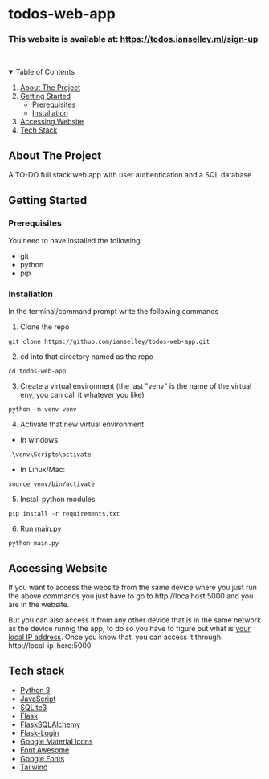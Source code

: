 # todos-web-app

<!-- PROJECT SHIELDS -->
<!--
*** I'm using markdown "reference style"which are enclosed in brackets [ ] instead of parentheses ( ).
*** https://www.markdownguide.org/basic-syntax/#reference-style-links
-->

### This website is available at: https://todos.ianselley.ml/sign-up
<!-- Whitespace -->
&nbsp;

<!-- TABLE OF CONTENTS -->
<details open="open">
  <summary>Table of Contents</summary>
  <ol>
    <li>
      <a href="#about-the-project">About The Project</a>
    </li>
    <li>
      <a href="#getting-started">Getting Started</a>
      <ul>
        <li><a href="#prerequisites">Prerequisites</a></li>
        <li><a href="#installation">Installation</a></li>
      </ul>
    </li>
    <li><a href="#accessing-website">Accessing Website</a></li>
    <li><a href="#tech-stack">Tech Stack</a></li>
  </ol>
</details>

<!-- ABOUT THE PROJECT -->

## About The Project

A TO-DO full stack web app with user authentication and a SQL database

<!-- GETTING STARTED -->

## Getting Started

### Prerequisites

You need to have installed the following:

- git
- python
- pip

### Installation

In the terminal/command prompt write the following commands

1. Clone the repo

```
git clone https://github.com/ianselley/todos-web-app.git
```

2. cd into that directory named as the repo

```
cd todos-web-app
```

3. Create a virtual environment (the last "venv" is the name of the
   virtual env, you can call it whatever you like)

```
python -m venv venv
```

4. Activate that new virtual environment

- In windows:

```
.\venv\Scripts\activate
```

- In Linux/Mac:

```
source venv/bin/activate
```

5. Install python modules

```
pip install -r requirements.txt
```

6. Run main.py

```
python main.py
```

<!-- ACCESSING WEBSITE -->

## Accessing Website

If you want to access the website from the same device where you just run the above commands you just have to go to http://localhost:5000
and you are in the website. 

But you can also access it from any other device that is in the same network as the device runnig the app, to do so
you have to figure out what is [your local IP address](https://www.whatismybrowser.com/detect/what-is-my-local-ip-address). Once you know that,
you can access it through: http://local-ip-here:5000

<!-- TECH STACK -->

## Tech stack

- [Python 3](https://www.python.org)
- [JavaScript](https://www.javascript.com)
- [SQLite3](https://docs.python.org/3.10/library/sqlite3.html)
- [Flask](https://flask.palletsprojects.com/en/2.0.x)
- [FlaskSQLAlchemy](https://flask-sqlalchemy.palletsprojects.com/en/2.x)
- [Flask-Login](https://flask-login.readthedocs.io/en/latest/)
- [Google Material Icons](https://fonts.google.com/icons)
- [Font Awesome](https://fontawesome.com)
- [Google Fonts](https://fonts.google.com)
- [Tailwind](https://tailwindcss.com)
